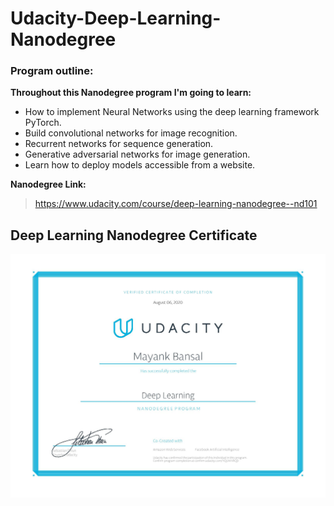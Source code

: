 # Udacity-Deep-Learning-Nanodegree

### Program outline:

**Throughout this Nanodegree program I'm going to learn:**
 - How to implement Neural Networks using the deep learning framework PyTorch.
 - Build convolutional networks for image recognition.
 - Recurrent networks for sequence generation.
 - Generative adversarial networks for image generation.
 - Learn how to deploy models accessible from a website.

 **Nanodegree Link:**
> https://www.udacity.com/course/deep-learning-nanodegree--nd101



## Deep Learning Nanodegree Certificate

![DLND certificate](https://github.com/mayank2705/Udacity-Deep-Learning-Nanodegree/blob/master/Udacity_Certificate.jpg)
